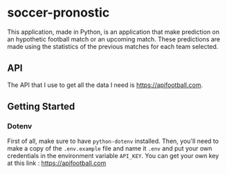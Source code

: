 # soccer-pronostic

This application, made in Python, is an application that make prediction on an hypothetic football match or an upcoming match. These predictions are made using the statistics of the previous matches for each team selected. 

## API

The API that I use to get all the data I need is https://apifootball.com.

## Getting Started

### Dotenv
First of all, make sure to have `python-dotenv` installed. Then, you'll need to make a copy of the `.env.example` file and name it `.env` and put your own credentials in the environment variable `API_KEY`. You can get your own key at this link : https://apifootball.com